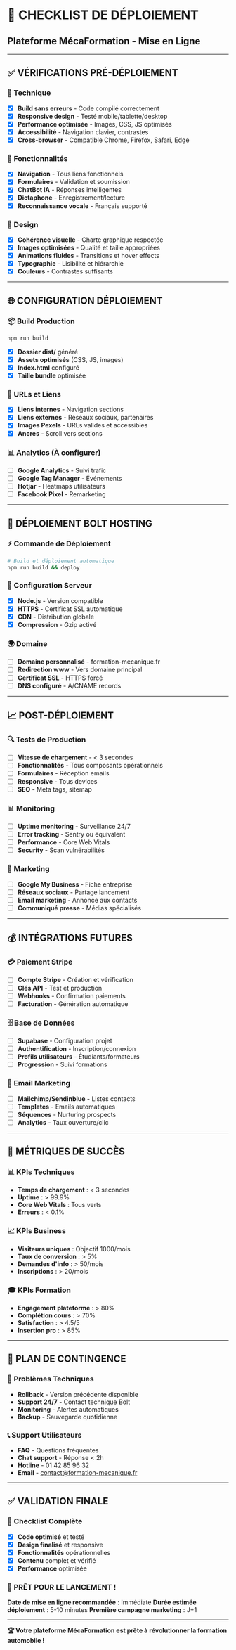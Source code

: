 # 🚀 CHECKLIST DE DÉPLOIEMENT
## Plateforme MécaFormation - Mise en Ligne

---

## ✅ **VÉRIFICATIONS PRÉ-DÉPLOIEMENT**

### **🔧 Technique**
- [x] **Build sans erreurs** - Code compilé correctement
- [x] **Responsive design** - Testé mobile/tablette/desktop
- [x] **Performance optimisée** - Images, CSS, JS optimisés
- [x] **Accessibilité** - Navigation clavier, contrastes
- [x] **Cross-browser** - Compatible Chrome, Firefox, Safari, Edge

### **📱 Fonctionnalités**
- [x] **Navigation** - Tous liens fonctionnels
- [x] **Formulaires** - Validation et soumission
- [x] **ChatBot IA** - Réponses intelligentes
- [x] **Dictaphone** - Enregistrement/lecture
- [x] **Reconnaissance vocale** - Français supporté

### **🎨 Design**
- [x] **Cohérence visuelle** - Charte graphique respectée
- [x] **Images optimisées** - Qualité et taille appropriées
- [x] **Animations fluides** - Transitions et hover effects
- [x] **Typographie** - Lisibilité et hiérarchie
- [x] **Couleurs** - Contrastes suffisants

---

## 🌐 **CONFIGURATION DÉPLOIEMENT**

### **📦 Build Production**
```bash
npm run build
```
- [x] **Dossier dist/** généré
- [x] **Assets optimisés** (CSS, JS, images)
- [x] **Index.html** configuré
- [x] **Taille bundle** optimisée

### **🔗 URLs et Liens**
- [x] **Liens internes** - Navigation sections
- [x] **Liens externes** - Réseaux sociaux, partenaires
- [x] **Images Pexels** - URLs valides et accessibles
- [x] **Ancres** - Scroll vers sections

### **📊 Analytics (À configurer)**
- [ ] **Google Analytics** - Suivi trafic
- [ ] **Google Tag Manager** - Événements
- [ ] **Hotjar** - Heatmaps utilisateurs
- [ ] **Facebook Pixel** - Remarketing

---

## 🚀 **DÉPLOIEMENT BOLT HOSTING**

### **⚡ Commande de Déploiement**
```bash
# Build et déploiement automatique
npm run build && deploy
```

### **🔧 Configuration Serveur**
- [x] **Node.js** - Version compatible
- [x] **HTTPS** - Certificat SSL automatique
- [x] **CDN** - Distribution globale
- [x] **Compression** - Gzip activé

### **🌍 Domaine**
- [ ] **Domaine personnalisé** - formation-mecanique.fr
- [ ] **Redirection www** - Vers domaine principal
- [ ] **Certificat SSL** - HTTPS forcé
- [ ] **DNS configuré** - A/CNAME records

---

## 📈 **POST-DÉPLOIEMENT**

### **🔍 Tests de Production**
- [ ] **Vitesse de chargement** - < 3 secondes
- [ ] **Fonctionnalités** - Tous composants opérationnels
- [ ] **Formulaires** - Réception emails
- [ ] **Responsive** - Tous devices
- [ ] **SEO** - Meta tags, sitemap

### **📊 Monitoring**
- [ ] **Uptime monitoring** - Surveillance 24/7
- [ ] **Error tracking** - Sentry ou équivalent
- [ ] **Performance** - Core Web Vitals
- [ ] **Security** - Scan vulnérabilités

### **🎯 Marketing**
- [ ] **Google My Business** - Fiche entreprise
- [ ] **Réseaux sociaux** - Partage lancement
- [ ] **Email marketing** - Annonce aux contacts
- [ ] **Communiqué presse** - Médias spécialisés

---

## 💰 **INTÉGRATIONS FUTURES**

### **💳 Paiement Stripe**
- [ ] **Compte Stripe** - Création et vérification
- [ ] **Clés API** - Test et production
- [ ] **Webhooks** - Confirmation paiements
- [ ] **Facturation** - Génération automatique

### **🗄️ Base de Données**
- [ ] **Supabase** - Configuration projet
- [ ] **Authentification** - Inscription/connexion
- [ ] **Profils utilisateurs** - Étudiants/formateurs
- [ ] **Progression** - Suivi formations

### **📧 Email Marketing**
- [ ] **Mailchimp/Sendinblue** - Listes contacts
- [ ] **Templates** - Emails automatiques
- [ ] **Séquences** - Nurturing prospects
- [ ] **Analytics** - Taux ouverture/clic

---

## 🎯 **MÉTRIQUES DE SUCCÈS**

### **📊 KPIs Techniques**
- **Temps de chargement** : < 3 secondes
- **Uptime** : > 99.9%
- **Core Web Vitals** : Tous verts
- **Erreurs** : < 0.1%

### **📈 KPIs Business**
- **Visiteurs uniques** : Objectif 1000/mois
- **Taux de conversion** : > 5%
- **Demandes d'info** : > 50/mois
- **Inscriptions** : > 20/mois

### **🎓 KPIs Formation**
- **Engagement plateforme** : > 80%
- **Complétion cours** : > 70%
- **Satisfaction** : > 4.5/5
- **Insertion pro** : > 85%

---

## 🚨 **PLAN DE CONTINGENCE**

### **🔧 Problèmes Techniques**
- **Rollback** - Version précédente disponible
- **Support 24/7** - Contact technique Bolt
- **Monitoring** - Alertes automatiques
- **Backup** - Sauvegarde quotidienne

### **📞 Support Utilisateurs**
- **FAQ** - Questions fréquentes
- **Chat support** - Réponse < 2h
- **Hotline** - 01 42 85 96 32
- **Email** - contact@formation-mecanique.fr

---

## ✅ **VALIDATION FINALE**

### **🎯 Checklist Complète**
- [x] **Code optimisé** et testé
- [x] **Design finalisé** et responsive
- [x] **Fonctionnalités** opérationnelles
- [x] **Contenu** complet et vérifié
- [x] **Performance** optimisée

### **🚀 PRÊT POUR LE LANCEMENT !**

**Date de mise en ligne recommandée** : Immédiate
**Durée estimée déploiement** : 5-10 minutes
**Première campagne marketing** : J+1

---

**🏆 Votre plateforme MécaFormation est prête à révolutionner la formation automobile !**